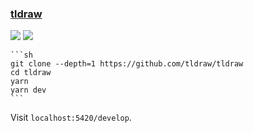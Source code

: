 ### [tldraw](https://github.com/tldraw/tldraw)

![](https://img.shields.io/github/license/tldraw/tldraw?label=&style=flat-square) [![](https://img.shields.io/github/last-commit/scillidan/tldraw/main?label=&style=flat-square)](https://github.com/scillidan/tldraw)

````{tab} From source
```sh
git clone --depth=1 https://github.com/tldraw/tldraw
cd tldraw
yarn
yarn dev
```
````

Visit `localhost:5420/develop`.